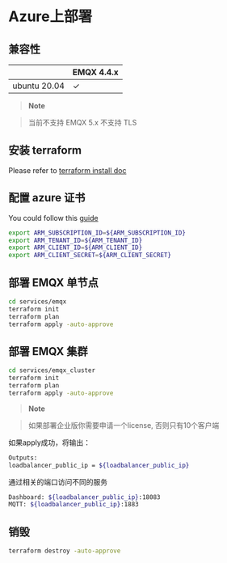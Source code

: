 # Azure上部署

## 兼容性

|                          | EMQX 4.4.x      |
|--------------------------|-----------------|
| ubuntu 20.04             | ✓               |

> **Note**

> 当前不支持 EMQX 5.x
不支持 TLS


## 安装 terraform
Please refer to [terraform install doc](https://learn.hashicorp.com/tutorials/terraform/install-cli)


## 配置 azure 证书
You could follow this [guide](https://registry.terraform.io/providers/hashicorp/azurerm/latest/docs/guides/service_principal_client_secret)
```bash
export ARM_SUBSCRIPTION_ID=${ARM_SUBSCRIPTION_ID}
export ARM_TENANT_ID=${ARM_TENANT_ID}
export ARM_CLIENT_ID=${ARM_CLIENT_ID}
export ARM_CLIENT_SECRET=${ARM_CLIENT_SECRET}
```

## 部署 EMQX 单节点
```bash
cd services/emqx
terraform init
terraform plan
terraform apply -auto-approve
```


## 部署 EMQX 集群
```bash
cd services/emqx_cluster
terraform init
terraform plan
terraform apply -auto-approve
```

> **Note**

> 如果部署企业版你需要申请一个license, 否则只有10个客户端


如果apply成功，将输出：

```bash
Outputs:
loadbalancer_public_ip = ${loadbalancer_public_ip}
```

通过相关的端口访问不同的服务

```bash
Dashboard: ${loadbalancer_public_ip}:18083
MQTT: ${loadbalancer_public_ip}:1883
```

## 销毁
```bash
terraform destroy -auto-approve
```

